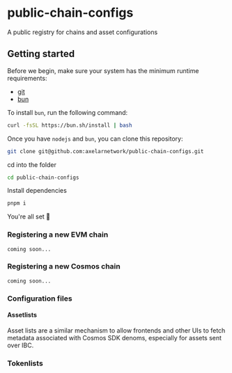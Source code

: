 # public-chain-configs

A public registry for chains and asset configurations

## Getting started

Before we begin, make sure your system has the minimum runtime requirements:

- [git](https://git-scm.com/downloads)
- [bun](https://bun.sh/)

To install `bun`, run the following command:

```bash
curl -fsSL https://bun.sh/install | bash
```

Once you have `nodejs` and `bun`, you can clone this repository:

```bash
git clone git@github.com:axelarnetwork/public-chain-configs.git
```

cd into the folder

```bash
cd public-chain-configs
```

Install dependencies

```bash
pnpm i
```

You're all set 🎉

### Registering a new EVM chain

`coming soon...`

### Registering a new Cosmos chain

`coming soon...`

### Configuration files

#### Assetlists

Asset lists are a similar mechanism to allow frontends and other UIs to fetch metadata associated with Cosmos SDK denoms, especially for assets sent over IBC.

### Tokenlists
